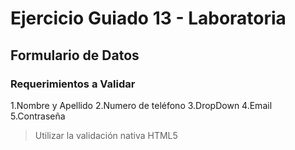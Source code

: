 # Ejercicio Guiado 13 - Laboratoria

## Formulario de Datos 

### Requerimientos a Validar
1.Nombre y Apellido
2.Numero de teléfono
3.DropDown
4.Email
5.Contraseña

>Utilizar la validación nativa  HTML5 

